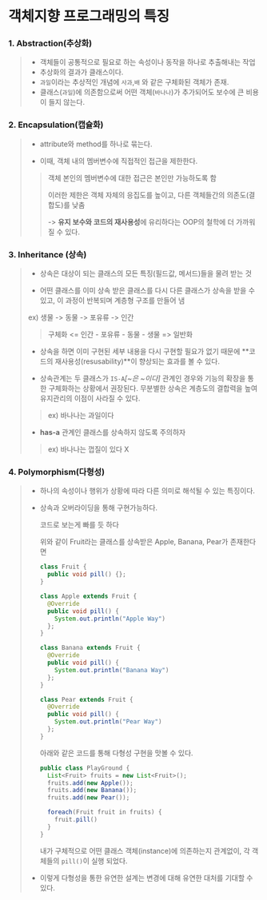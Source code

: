 # 객체지향 프로그래밍의 특징



### 1. Abstraction(추상화)

>- 객체들이 공통적으로 필요로 하는 속성이나 동작을 하나로 추출해내는 작업
>- 추상화의 결과가 클래스이다.
>- `과일`이라는 추상적인 개념에 `사과`,`배`  와 같은 구체화된 객체가 존재.
>- 클래스(`과일`)에 의존함으로써 어떤 객체(`바나나`)가 추가되어도 보수에 큰 비용이 들지 않는다.
>
>

### 2. Encapsulation(캡슐화)

>- attribute와 method를 하나로 묶는다.
>
>- 이때, 객체 내의 멤버변수에 직접적인 접근을 제한한다.
>
>> 객체 본인의 멤버변수에 대한 접근은 본인만 가능하도록 함
>>
>> 이러한 제한은 객체 자체의 응집도를 높이고, 다른 객체들간의 의존도(결합도)를 낮춤
>>
>> -> **유지 보수와 코드의 재사용성**에 유리하다는 OOP의 철학에 더 가까워질 수 있다.

### 3. **Inheritance** (상속)

>- 상속은 대상이 되는 클래스의 모든 특징(필드값, 메서드)들을 물려 받는 것
>
>- 어떤 클래스를 이미 상속 받은 클래스를 다시 다른 클래스가 상속을 받을 수 있고, 이 과정이 반복되며 계층형 구조를 만들어 냄
>
>  ex) 생물 -> 동물 -> 포유류 -> 인간
>
>  > 구체화 <= 인간 - 포유류 - 동물 - 생물 => 일반화
>
>- 상속을 하면 이미 구현된 세부 내용을 다시 구현할 필요가 없기 때문에 **코드의 재사용성(resusability)**이 향상되는 효과를 볼 수 있다.
>
>- 상속관계는 두 클래스가 `IS-A`*[~은 ~이다]* 관계인 경우와 기능의 확장을 통한 구체화하는 상황에서 권장된다. 무분별한 상속은 계층도의 결합력을 높여 유지관리의 이점이 사라질 수 있다.
>
>  > ex) 바나나는 과일이다
>
>- **has-a** 관계인 클래스를 상속하지 않도록 주의하자
>
>  > ex) 바나나는 껍질이 있다 X

### 4. Polymorphism(다형성)

> - 하나의 속성이나 행위가 상황에 따라 다른 의미로 해석될 수 있는 특징이다.
>
> - 상속과 오버라이딩을 통해 구현가능하다.
>
>
>   코드로 보는게 빠를 듯 하다
>
>   위와 같이 Fruit라는 클래스를 상속받은 Apple, Banana, Pear가 존재한다면
>
>   ```java
>   class Fruit {
>     public void pill() {};
>   }
>   
>   class Apple extends Fruit {
>     @Override
>     public void pill() {
>       System.out.println("Apple Way")
>     };
>   }
>   
>   class Banana extends Fruit {
>     @Override
>     public void pill() {
>       System.out.println("Banana Way")
>     };
>   }
>   
>   class Pear extends Fruit {
>     @Override
>     public void pill() {
>       System.out.println("Pear Way")
>     };
>   }
>   ```
>
>   
>
>   
>
>   아래와 같은 코드를 통해 다형성 구현을 맛볼 수 있다.
>
>   ```java
>   public class PlayGround {
>     List<Fruit> fruits = new List<Fruit>();
>     fruits.add(new Apple());
>     fruits.add(new Banana());
>     fruits.add(new Pear());
>   
>     foreach(Fruit fruit in fruits) {
>       fruit.pill()
>     }
>   }
>   ```
>
>   내가 구체적으로 어떤 클래스 객체(instance)에 의존하는지 관계없이, 각 객체들의 `pill()`이 실행 되었다. 
>
> - 이렇게 다형성을 통한 유연한 설계는 변경에 대해 유연한 대처를 기대할 수 있다.